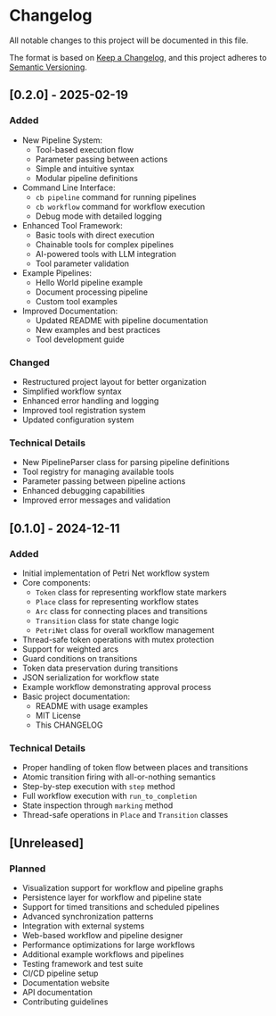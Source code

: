 # Changelog

All notable changes to this project will be documented in this file.

The format is based on [Keep a Changelog](https://keepachangelog.com/en/1.0.0/),
and this project adheres to [Semantic Versioning](https://semver.org/spec/v2.0.0.html).

## [0.2.0] - 2025-02-19

### Added
- New Pipeline System:
  - Tool-based execution flow
  - Parameter passing between actions
  - Simple and intuitive syntax
  - Modular pipeline definitions
- Command Line Interface:
  - `cb pipeline` command for running pipelines
  - `cb workflow` command for workflow execution
  - Debug mode with detailed logging
- Enhanced Tool Framework:
  - Basic tools with direct execution
  - Chainable tools for complex pipelines
  - AI-powered tools with LLM integration
  - Tool parameter validation
- Example Pipelines:
  - Hello World pipeline example
  - Document processing pipeline
  - Custom tool examples
- Improved Documentation:
  - Updated README with pipeline documentation
  - New examples and best practices
  - Tool development guide

### Changed
- Restructured project layout for better organization
- Simplified workflow syntax
- Enhanced error handling and logging
- Improved tool registration system
- Updated configuration system

### Technical Details
- New PipelineParser class for parsing pipeline definitions
- Tool registry for managing available tools
- Parameter passing between pipeline actions
- Enhanced debugging capabilities
- Improved error messages and validation

## [0.1.0] - 2024-12-11

### Added
- Initial implementation of Petri Net workflow system
- Core components:
  - `Token` class for representing workflow state markers
  - `Place` class for representing workflow states
  - `Arc` class for connecting places and transitions
  - `Transition` class for state change logic
  - `PetriNet` class for overall workflow management
- Thread-safe token operations with mutex protection
- Support for weighted arcs
- Guard conditions on transitions
- Token data preservation during transitions
- JSON serialization for workflow state
- Example workflow demonstrating approval process
- Basic project documentation:
  - README with usage examples
  - MIT License
  - This CHANGELOG

### Technical Details
- Proper handling of token flow between places and transitions
- Atomic transition firing with all-or-nothing semantics
- Step-by-step execution with `step` method
- Full workflow execution with `run_to_completion`
- State inspection through `marking` method
- Thread-safe operations in `Place` and `Transition` classes

## [Unreleased]

### Planned
- Visualization support for workflow and pipeline graphs
- Persistence layer for workflow and pipeline state
- Support for timed transitions and scheduled pipelines
- Advanced synchronization patterns
- Integration with external systems
- Web-based workflow and pipeline designer
- Performance optimizations for large workflows
- Additional example workflows and pipelines
- Testing framework and test suite
- CI/CD pipeline setup
- Documentation website
- API documentation
- Contributing guidelines
